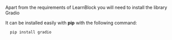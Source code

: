 Apart from the requirements of LearnBlock you will need to install the library Gradio

It can be installed easily with **pip** with the following command:

      pip install gradio
